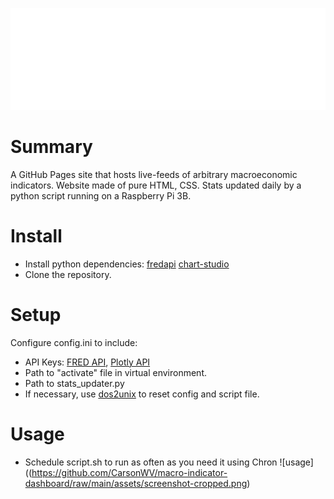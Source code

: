![main_logo](https://github.com/CarsonWV/macro-indicator-dashboard/raw/main/assets/MacroDash-logo-white.png)

# Summary
A GitHub Pages site that hosts live-feeds of arbitrary macroeconomic indicators. 
Website made of pure HTML, CSS. Stats updated daily by a python script running on a Raspberry Pi 3B.

# Install
* Install python dependencies: [fredapi](https://github.com/mortada/fredapi) [chart-studio](https://pypi.org/project/chart-studio/)
* Clone the repository.

# Setup
Configure config.ini to include:
* API Keys: [FRED API](https://research.stlouisfed.org/docs/api/api_key.html), [Plotly API](https://community.plotly.com/t/how-could-i-get-my-api-key/3088)
* Path to "activate" file in virtual environment.
* Path to stats_updater.py
* If necessary, use [dos2unix](https://linux.die.net/man/1/dos2unix) to reset config and script file.

# Usage
* Schedule script.sh to run as often as you need it using Chron
![usage]((https://github.com/CarsonWV/macro-indicator-dashboard/raw/main/assets/screenshot-cropped.png)
